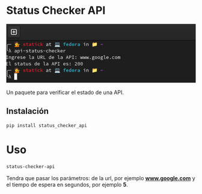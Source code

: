 # Status Checker API

![Example](../img/paste-5.png)

Un paquete para verificar el estado de una API.

## Instalación

```sh
pip install status_checker_api
```

# Uso


```sh
status-checker-api
```

Tendra que pasar los parámetros: de la url, por ejemplo **www.google.com** y el tiempo de espera en segundos, por ejemplo **5**.

